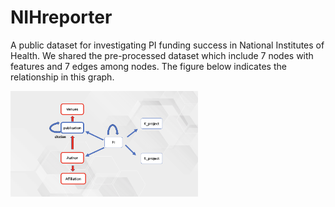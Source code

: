 # NIHreporter

A public dataset for investigating PI funding success in National Institutes of Health. We shared the pre-processed dataset which include 7 nodes with features and 7 edges among nodes. 
The figure below indicates the relationship in this graph.

<img src="figures/graph_relationship.png" width="300">
